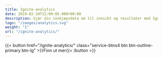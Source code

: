 ```yaml
---
title: Ignite-analytics
date: 2019-02-20T12:09:05.000+00:00
description: Gjør din innkjøpsdata om til innsikt og resultater med Ignite Analytics
logo: "/images/analytics.svg"
weight: "1"
url: "/ignite-analytics/"
---
```


{{< button href="/ignite-analytics/" class="service-btns4 btn btn-outline-primary btn-lg" >}}Finn ut mer{{< /button >}}
